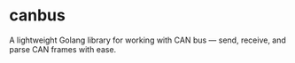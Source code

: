 # canbus
A lightweight Golang library for working with CAN bus — send, receive, and parse CAN frames with ease.
